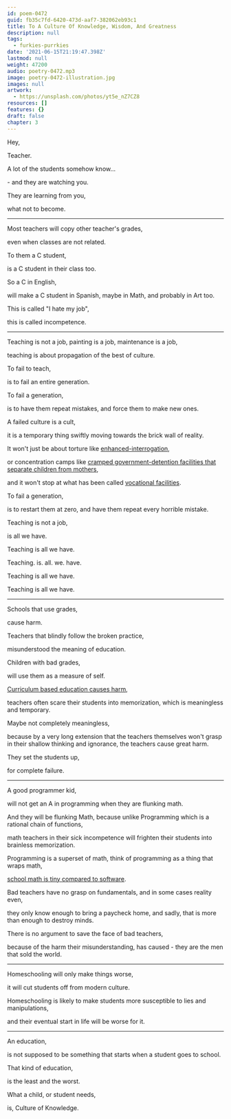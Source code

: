```yaml
---
id: poem-0472
guid: fb35c7fd-6420-473d-aaf7-382062eb93c1
title: To A Culture Of Knowledge, Wisdom, And Greatness
description: null
tags:
  - furkies-purrkies
date: '2021-06-15T21:19:47.398Z'
lastmod: null
weight: 47200
audio: poetry-0472.mp3
image: poetry-0472-illustration.jpg
images: null
artwork:
  - https://unsplash.com/photos/yt5e_nZ7CZ8
resources: []
features: {}
draft: false
chapter: 3
---
```


Hey,

Teacher.

A lot of the students somehow know...

\- and they are watching you.

They are learning from you,

what not to become.

---

Most teachers will copy other teacher's grades,

even when classes are not related.

To them a C student,

is a C student in their class too.

So a C in English,

will make a C student in Spanish, maybe in Math, and probably in Art too.

This is called "I hate my job",

this is called incompetence.

---

Teaching is not a job, painting is a job, maintenance is a job,

teaching is about propagation of the best of culture.

To fail to teach,

is to fail an entire generation.

To fail a generation,

is to have them repeat mistakes, and force them to make new ones.

A failed culture is a cult,

it is a temporary thing swiftly moving towards the brick wall of reality.

It won't just be about torture like [enhanced-interrogation](https://www.youtube.com/watch?v=4LPubUCJv58),

or concentration camps like [cramped government-detention facilities that separate children from mothers](https://www.youtube.com/watch?v=_Jq-V4qvZh8),

and it won't stop at what has been called [vocational facilities](https://www.youtube.com/watch?v=t7RojQpJWMw).

To fail a generation,

is to restart them at zero, and have them repeat every horrible mistake.

Teaching is not a job,

is all we have.

Teaching is all we have.

Teaching. is. all. we. have.

Teaching is all we have.

Teaching is all we have.

---

Schools that use grades,

cause harm.

Teachers that blindly follow the broken practice,

misunderstood the meaning of education.

Children with bad grades,

will use them as a measure of self.

[Curriculum based education causes harm](https://www.youtube.com/watch?v=sxyKNMrhEvY),

teachers often scare their students into memorization, which is meaningless and temporary.

Maybe not completely meaningless,

because by a very long extension that the teachers themselves won't grasp in their shallow thinking and ignorance, the teachers cause great harm.

They set the students up,

for complete failure.

---

A good programmer kid,

will not get an A in programming when they are flunking math.

And they will be flunking Math, because unlike Programming which is a rational chain of functions,

math teachers in their sick incompetence will frighten their students into brainless memorization.

Programming is a superset of math, think of programming as a thing that wraps math,

[school math is tiny compared to software](https://github.com/catpea/math-as-code).

Bad teachers have no grasp on fundamentals, and in some cases reality even,

they only know enough to bring a paycheck home, and sadly, that is more than enough to destroy minds.

There is no argument to save the face of bad teachers,

because of the harm their misunderstanding, has caused - they are the men that sold the world.

---

Homeschooling will only make things worse,

it will cut students off from modern culture.

Homeschooling is likely to make students more susceptible to lies and manipulations,

and their eventual start in life will be worse for it.

---

An education,

is not supposed to be something that starts when a student goes to school.

That kind of education,

is the least and the worst.

What a child, or student needs,

is, Culture of Knowledge.
